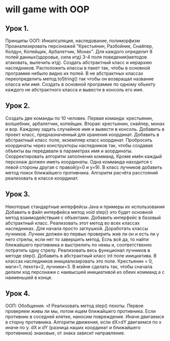 # will game with OOP 

## Урок 1.
Принципы ООП: Инкапсуляция, наследование, полиморфизм
Проанализировать персонажей "Крестьянин, Разбойник, Снайпер, Колдун, Копейщик, Арбалетчик, Монах". Для каждого определит 8 полей данных(здоровье, сила итд) 3-4 поля поведения(методов атаковать, вылечить итд). Создать абстрактный класс и иерархию наследников. Расположить классы в пакет так, чтобы в основной программе небыло видно их полей. В не абстрактных классах переопределить метод toString() так чтобы он возвращал название класса или имя. Создать в основной программе по одному обьекту каждого не абстрактного класса и вывести в консоль его имя.
## Урок 2.
Создать две команды по 10 человек. Первая команда: крестьянин, волшебник, арбалетчик, копейщик. Вторая: крестьянин, снайпер, монах и вор. Каждому задать случайное имя и вывести в консоль. Добавить в проект класс, предназначенный для хранения координат. Добавить в абстрактный класс поле, экземпляр класс координат. Пробросить координаты через конструкторы наследников так, чтобы создавая объекты вы передавали в параметрах имя и аоординаты. Скорректировать алгоритм заполнения комманд. Кроме имён каждый персонаж должен иметь координаты. Одна комманда находится с левой стороны другая с правой(у=0 и у=9). В класс лучников добавить метод поиск ближайшего противника. Алгоритм расчёта расстояний реализовать в классе координат.
## Урок 3. 
Некоторые стандартные интерфейсы Java и примеры их использования
Добавить в файл интерфейса метод void step() это будет основной метод взаимодействыия с объектами. Добавить интерфейс в базовый абстрактный класс. Реализовать этот метод во всех классах наследниках. Для начала просто заглушкой.
Доработать классы лучников. Лучник должен во первых проверить жив ли он и есть ли у него стрелы, если нет то завершить метод. Есль всё да, то найти ближайшего противника и выстрелить по немы и, соответственно потратить одну стрелу. Реализовать весь функционал лучников в методе step().
Добавить в абстрактный класс int поле инициатива. В классах наследников инициализировать это поле. Крестьянин = 0, маги=1, пехота=2, лучники=3. В мэйне сделать так, чтобы сначала делали ход персонажи с наивысшей инициативой из обеих комманд а с наименьшей в конце.
## Урок 4. 
ООП: Обобщения. ч1
Реализовать метод step() пехоты. Первое проверяем живы ли мы, потом ищем ближайшего противника. Если противник в соседней клетке, наносим повреждение. Иначе двигаемся в сторну противника. Алгоритм движения, если dX>dY двигаемся по x иначе по y. dX и dY (разница наших координат и ближайшего противника) знаковые, от знака зависит направление.